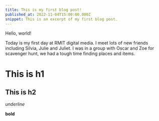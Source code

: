 ```yaml
---
title: This is my first blog post!
published_at: 2022-11-04T15:00:00.000Z
snippet: This is an excerpt of my first blog post.
---
```


Hello, world!

Today is my first day at RMIT digital media. I meet lots of new friends including Silvia, Julie and Juliet. I was in a group with Oscar and Zoe for scavenger hunt, we had a tough time finding places and items.


# This is h1

## This is h2

_underline_

**bold**



